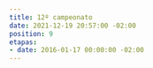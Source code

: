 ```yaml
---
title: 12º campeonato
date: 2021-12-19 20:57:00 -02:00
position: 9
etapas:
- date: 2016-01-17 00:00:00 -02:00
---
```


